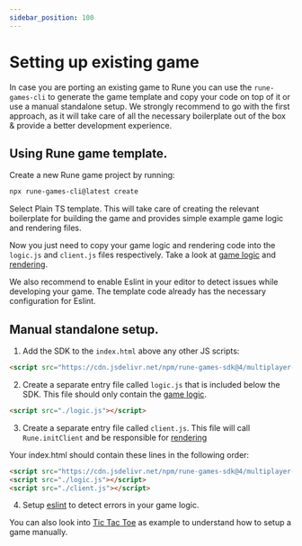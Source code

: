 ```yaml
---
sidebar_position: 100
---
```


# Setting up existing game

In case you are porting an existing game to Rune you can use the `rune-games-cli` to generate the game template and copy your code on top of it or use a manual standalone setup.
We strongly recommend to go with the first approach, as it will take care of all the necessary boilerplate out of the box & provide a better development experience.

## Using Rune game template.

Create a new Rune game project by running:

```sh
npx rune-games-cli@latest create
```

Select Plain TS template. This will take care of creating the relevant boilerplate for building the game and provides simple example game logic and rendering files.

Now you just need to copy your game logic and rendering code into the `logic.js` and `client.js` files respectively.
Take a look at [game logic](../quick-start#game-logic) and [rendering](../quick-start#rendering).

We also recommend to enable Eslint in your editor to detect issues while developing your game. The template code already has the necessary configuration for Eslint.

## Manual standalone setup.

1. Add the SDK to the `index.html` above any other JS scripts:

```html
<script src="https://cdn.jsdelivr.net/npm/rune-games-sdk@4/multiplayer-dev.js"></script>
```

2. Create a separate entry file called `logic.js` that is included below the SDK. This file should only contain the [game logic](../quick-start#game-logic).
```html
<script src="./logic.js"></script>
```

3. Create a separate entry file called `client.js`. This file will call `Rune.initClient` and be responsible for [rendering](../quick-start#rendering)

Your index.html should contain these lines in the following order:

```html
<script src="https://cdn.jsdelivr.net/npm/rune-games-sdk@4/multiplayer-dev.js"></script>
<script src="./logic.js"></script>
<script src="./client.js"></script>
```

4. Setup [eslint](../advanced/server-side-logic#editor-integration) to detect errors in your game logic.

You can also look into [Tic Tac Toe](https://github.com/rune/rune-multiplayer-web-games/tree/staging/examples/tic-tac-toe) as example to understand how to setup a game manually.
